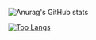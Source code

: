 ![Anurag's GitHub stats](https://github-readme-stats.vercel.app/api?username=rafaelhelisson&show_icons=true&theme=dark)

[![Top Langs](https://github-readme-stats.vercel.app/api/top-langs/?username=rafaelhelisson&layout=compact)](https://github.com/anuraghazra/github-readme-stats)
